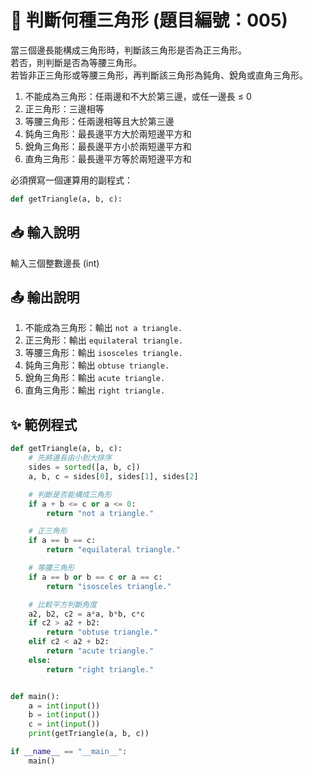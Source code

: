# 🔺 判斷何種三角形 (題目編號：005)

當三個邊長能構成三角形時，判斷該三角形是否為正三角形。  
若否，則判斷是否為等腰三角形。  
若皆非正三角形或等腰三角形，再判斷該三角形為鈍角、銳角或直角三角形。

1. 不能成為三角形：任兩邊和不大於第三邊，或任一邊長 ≤ 0  
2. 正三角形：三邊相等  
3. 等腰三角形：任兩邊相等且大於第三邊  
4. 鈍角三角形：最長邊平方大於兩短邊平方和  
5. 銳角三角形：最長邊平方小於兩短邊平方和  
6. 直角三角形：最長邊平方等於兩短邊平方和  

必須撰寫一個運算用的副程式：
```python
def getTriangle(a, b, c):
```

## 📥 輸入說明
輸入三個整數邊長 (int)

## 📤 輸出說明
1. 不能成為三角形：輸出 `not a triangle.`  
2. 正三角形：輸出 `equilateral triangle.`  
3. 等腰三角形：輸出 `isosceles triangle.`  
4. 鈍角三角形：輸出 `obtuse triangle.`  
5. 銳角三角形：輸出 `acute triangle.`  
6. 直角三角形：輸出 `right triangle.`  


## ✨ 範例程式
~~~python
def getTriangle(a, b, c):
    # 先將邊長由小到大排序
    sides = sorted([a, b, c])
    a, b, c = sides[0], sides[1], sides[2]

    # 判斷是否能構成三角形
    if a + b <= c or a <= 0:
        return "not a triangle."

    # 正三角形
    if a == b == c:
        return "equilateral triangle."

    # 等腰三角形
    if a == b or b == c or a == c:
        return "isosceles triangle."

    # 比較平方判斷角度
    a2, b2, c2 = a*a, b*b, c*c
    if c2 > a2 + b2:
        return "obtuse triangle."
    elif c2 < a2 + b2:
        return "acute triangle."
    else:
        return "right triangle."


def main():
    a = int(input())
    b = int(input())
    c = int(input())
    print(getTriangle(a, b, c))

if __name__ == "__main__":
    main()
~~~
